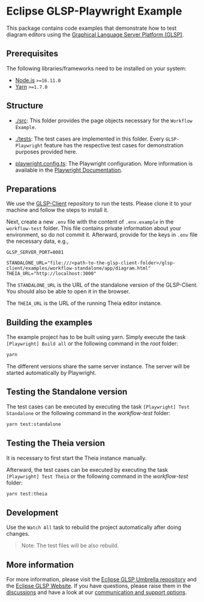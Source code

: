 # Eclipse GLSP-Playwright Example

This package contains code examples that demonstrate how to test diagram editors using the [Graphical Language Server Platform (GLSP)](https://github.com/eclipse-glsp/glsp).

## Prerequisites

The following libraries/frameworks need to be installed on your system:

-   [Node.js](https://nodejs.org/en/) `>=16.11.0`
-   [Yarn](https://classic.yarnpkg.com/en/docs/install#debian-stable) `>=1.7.0`

## Structure

-   [./src](./src/): This folder provides the page objects necessary for the `Workflow Example`.

-   [./tests](./tests/): The test cases are implemented in this folder. Every `GLSP-Playwright` feature has the respective test cases for demonstration purposes provided here.

-   [playwright.config.ts](./playwright.config.ts): The Playwright configuration. More information is available in the [Playwright Documentation](https://playwright.dev/docs/test-configuration).

## Preparations

We use the [GLSP-Client](https://github.com/eclipse-glsp/glsp-client) repository to run the tests. Please clone it to your machine and follow the steps to install it.

Next, create a new `.env` file with the content of `.env.example` in the `workflow-test` folder. This file contains private information about your environment, so do not commit it. Afterward, provide for the keys in `.env` file the necessary data, e.g.,

```env
GLSP_SERVER_PORT=8081

STANDALONE_URL="file:///<path-to-the-glsp-client-folder>/glsp-client/examples/workflow-standalone/app/diagram.html"
THEIA_URL="http://localhost:3000"
```

The `STANDALONE_URL` is the URL of the standalone version of the GLSP-Client. You should also be able to open it in the browser.

The `THEIA_URL` is the URL of the running Theia editor instance.

## Building the examples

The example project has to be built using yarn. Simply execute the task `[Playwright] Build all` or the following command in the _root_ folder:

```bash
yarn
```

The different versions share the same server instance. The server will be started automatically by Playwright.

## Testing the Standalone version

The test cases can be executed by executing the task `[Playwright] Test Standalone` or the following command in the _workflow-test_ folder:

```bash
yarn test:standalone
```

## Testing the Theia version

It is necessary to first start the Theia instance manually.

Afterward, the test cases can be executed by executing the task `[Playwright] Test Theia` or the following command in the _workflow-test_ folder:

```bash
yarn test:theia
```

## Development

Use the `Watch All` task to rebuild the project automatically after doing changes.

> Note: The test files will be also rebuild.

## More information

For more information, please visit the [Eclipse GLSP Umbrella repository](https://github.com/eclipse-glsp/glsp) and the [Eclipse GLSP Website](https://www.eclipse.org/glsp/).
If you have questions, please raise them in the [discussions](https://github.com/eclipse-glsp/glsp/discussions) and have a look at our [communication and support options](https://www.eclipse.org/glsp/contact/).

